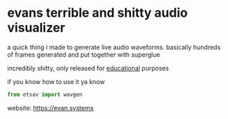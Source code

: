 # evans terrible and shitty audio visualizer

a quick thing i made to generate live audio waveforms. basically hundreds of frames generated and put together with superglue


incredibly shitty, only released for [educational](https://www.youtube.com/watch?v=1SMJ04RO_JM&t=278s) purposes

if you know how to use it ya know


```py
from etsav import wavgen
```

website: https://evan.systems
